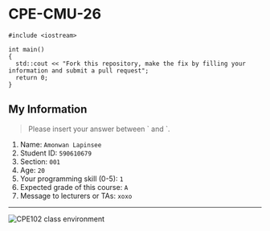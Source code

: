 # CPE-CMU-26
>
```
#include <iostream>

int main()
{
  std::cout << "Fork this repository, make the fix by filling your information and submit a pull request";
  return 0;
}
```

## My Information
> Please insert your answer between \` and \`.

1. Name: `Amonwan Lapinsee`
2. Student ID: `590610679`
3. Section: `001`
4. Age: `20`
5. Your programming skill (0-5): `1`
6. Expected grade of this course: `A`
7. Message to lecturers or TAs: `xoxo`

---
![CPE102 class environment](https://github.com/tmwatchanan/CPE-CMU-26/raw/master/cpe102_class_envi.jpg)
